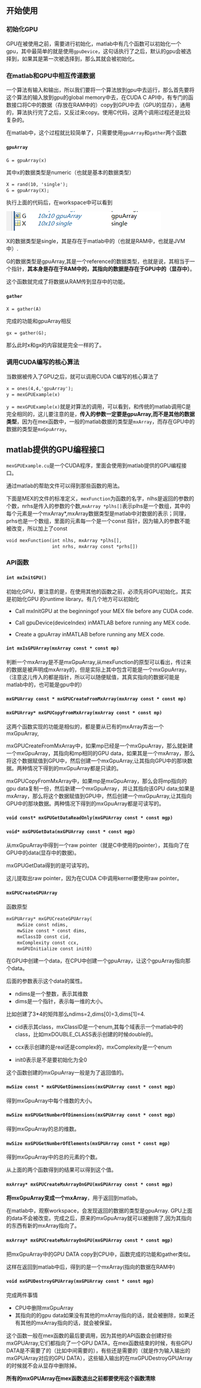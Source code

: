 
## 开始使用

### 初始化GPU
GPU在被使用之前，需要进行初始化，matlab中有几个函数可以初始化一个gpu，其中最简单的就是使用`gpuDevice`，这句话执行了之后，默认的gpu会被选择到，如果其是第一次被选择到，那么其就会被初始化。

### 在matlab和GPU中相互传递数据 
一个算法有输入和输出，所以我们要将一个算法放到gpu中去运行，那么首先要将这个算法的输入放到gpu的global memory中去，在CUDA C API中，有专门的函数接口将C中的数据（存放在RAM中的）copy到GPU中去（GPU的显存），通用的，算法执行完了之后，又反过来copy。使用C代码，这两个调用过程还是比较复杂的。

在matlab中，这个过程就比较简单了，只需要使用`gpuArray`和`gather`两个函数

#### `gpuArray`

`G = gpuArray(x)`

其中x的数据类型是numeric（也就是基本的数据类型）

```
X = rand(10, 'single');
G = gpuArray(X);
```

执行上面的代码后，在workspace中可以看到

![](matlab-cuda/gpuarray.png)

X的数据类型是single，其是存在于matlab中的（也就是RAM中，也就是JVM中）.

G的数据类型是gpuArray,其是一个reference的数据类型，也就是说，其相当于一个指针，**其本身是存在于RAM中的，其指向的数据是存在于GPU中的（显存中）**。

这个函数就完成了将数据从RAM传到显存中的功能。

#### `gather`
```
X = gather(A)
```

完成的功能和gpuArray相反
```
gx = gather(G);
```
那么此时x和gx的内容就是完全一样的了。

### 调用CUDA编写的核心算法
当数据被传入了GPU之后，就可以调用CUDA C编写的核心算法了

```
x = ones(4,4,'gpuArray');
y = mexGPUExample(x)
```

`y = mexGPUExample(x)`就是对算法的调用，可以看到，和传统的matlab调用C是完全相同的，这儿要注意的是，**传入的参数一定要是gpuArray,而不是其他的数据类型**，因为在mex函数中，一般的matlab数据的类型是`mxArray`，而存在GPU中的数据的类型是`mxGpuArray`。

## matlab提供的GPU编程接口
`mexGPUExample.cu`是一个CUDA程序，里面会使用到matlab提供的GPU编程接口。

通过matlab的帮助文件可以得到那些函数的用法。

下面是MEX的文件的标准定义，`mexFunction`为函数的名字，nlhs是返回的参数的个数，nrhs是传入的参数的个数,`mxArray *plhs[]`表示plhs是一个数组，其中的每个元素是一个mxArray*,mxArray数据类型是matlab中对数据的表示；同理，prhs也是一个数组，里面的元素每一个是一个const 指针，因为输入的参数不能被改变，所以加上了const

```
void mexFunction(int nlhs, mxArray *plhs[],
                 int nrhs, mxArray const *prhs[])
```
### API函数


#### `int mxInitGPU()`

初始化GPU，要注意的是，在使用其他的函数之前，必须先将GPU初始化，其实是初始化GPU 的runtime library。有几个地方可以初始化


+ Call mxInitGPU at the beginningof your MEX file before any CUDA code.


+ Call gpuDevice(deviceIndex) inMATLAB before running any MEX code.


+ Create a gpuArray inMATLAB before running any MEX code.

#### `int mxIsGPUArray(mxArray const * const mp)`
判断一个mxArray是不是mxGpuArray,从mexFunction的原型可以看出，传过来的数据是被声明成mxArray的，但是实际上其中包含可能是一个mxGpuArray。（注意这儿传入的都是指针，所以可以随便赋值，其真实指向的数据可能是matlab中的，也可能是gpu中的）

#### `mxGPUArray const * mxGPUCreateFromMxArray(mxArray const * const mp)`
#### `mxGPUArray* mxGPUCopyFromMxArray(mxArray const * const mp)`

这两个函数实现的功能是相似的，都是要从已有的mxArray弄出一个mxGpuArray,

mxGPUCreateFromMxArray中，如果mp已经是一个mxGpuArray，那么就新建一个mxGpuArray，其指向和mp相同的GPU data，如果其是一个mxArray，那么将这个数据赋值到GPU中，然后创建一个mxGpuArray,让其指向GPU中的那块数据。两种情况下得到的mxGpuArray都是只读的。

mxGPUCopyFromMxArray中，如果mp是mxGpuArray，那么会将mp指向的gpu data复制一份，然后新建一个mxGpuArray，并让其指向该GPU data;如果是mxArray，那么将这个数据赋值到GPU中，然后创建一个mxGpuArray,让其指向GPU中的那块数据。两种情况下得到的mxGpuArray都是可读写的。

#### `void const* mxGPUGetDataReadOnly(mxGPUArray const * const mgp)`
#### `void* mxGPUGetData(mxGPUArray const * const mgp)`
从mxGpuArray中得到一个raw pointer（就是C中使用的pointer），其指向了在GPU中的data(显存中的数据)。

mxGPUGetData得到的是可读写的。

这儿提取出raw pointer，因为在CUDA C中调用kernel要使用raw pointer。

#### `mxGPUCreateGPUArray`

函数原型

	mxGPUArray* mxGPUCreateGPUArray(
		mwSize const ndims,
		mwSize const * const dims,
		mxClassID const cid,
		mxComplexity const ccx,
		mxGPUInitialize const init0)
 	

在GPU中创建一个data，在CPU中创建一个gpuArray，让这个gpuArray指向那个data。

后面的参数表示这个data的属性。

+ ndims是一个整数，表示其维数
+ dims是一个指针，表示每一维的大小。

比如创建了3*4的矩阵那么ndims=2,dims[0]=3,dims[1]=4.

+ cid表示其class，mxClassID是一个enum,其每个域表示一个matlab中的class，比如mxDOUBLE_CLASS表示创建的时候double的。

+ ccx表示创建的是real还是complex的，mxComplexity是一个enum
+ init0表示是不是要初始化为全0

这个函数创建的mxGpuArray一般是为了返回值的。



#### `mwSize const * mxGPUGetDimensions(mxGPUArray const * const mgp)`
得到mxGpuArray中每个维数的大小。

#### `mwSize mxGPUGetNumberOfDimensions(mxGPUArray const * const mgp)`
得到mxGpuArray的总的维数。

#### `mwSize mxGPUGetNumberOfElements(mxGPUArray const * const mgp)`
得到mxGpuArray中的总的元素的个数。

从上面的两个函数得到的结果可以得到这个值。

#### `mxArray* mxGPUCreateMxArrayOnGPU(mxGPUArray const * const mgp)`
**将mxGpuArray变成一个mxArray**，用于返回到matlab。

在matlab中，观察workspace，会发现返回的数据的类型是gpuArray.
GPU上面的data不会被改变。完成之后，原来的mxGpuArray就可以被删除了,因为其指向的东西有新的mxArray指向了。

#### `mxArray* mxGPUCreateMxArrayOnGPU(mxGPUArray const * const mgp)`
把mxGpuArray中的GPU DATA copy到CPU中，函数完成的功能和gather类似。

这样在返回到matlab中后，得到的是一个mxArray(指向的数据在RAM中)

#### `void mxGPUDestroyGPUArray(mxGPUArray const * const mgp)`
完成两件事情
+ CPU中删除mxGpuArray
+ 其指向的的gpu data如果没有其他的mxArray指向的话，就会被删除，如果还有其他的mxArray指向的话，就会被保留。

这个函数一般在mex函数的最后要调用，因为其他的API函数会创建好些mxGPUArray,它们都指向了一个GPU DATA，在mex函数结束的时候，有些GPU DATA是不需要了的（比如中间需要的），有些还是需要的（就是作为输入输出的mxGPUArray对应的GPU DATA），这些输入输出的在mxGPUDestroyGPUArray的时候就不会从显存中删除掉。

**所有的mxGPUArray在mex函数退出之前都要使用这个函数清除**